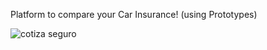 Platform to compare your Car Insurance! (using Prototypes)

![cotiza seguro](https://user-images.githubusercontent.com/102038261/178116500-3b35c317-4dbc-41fc-b513-60118f5e586d.gif)
